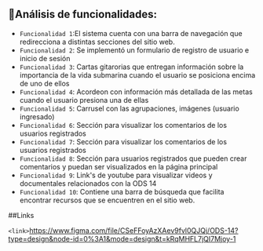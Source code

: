 ## :hammer:Análisis de funcionalidades:

- `Funcionalidad 1`:El sistema cuenta con una barra de navegación que redirecciona a distintas secciones del sitio web.
- `Funcionalidad 2`: Se implementó un formulario de registro de usuario e inicio de sesión
- `Funcionalidad 3`: Cartas gitarorias que entregan información sobre la importancia de la vida submarina cuando el usuario se posiciona encima de uno de ellos
- `Funcionalidad 4`: Acordeon con información más detallada de las metas cuando el usuario presiona una de ellas
- `Funcionalidad 5`: Carrusel con las agrupaciones, imágenes (usuario ingresado)
- `Funcionalidad 6`: Sección para visualizar los comentarios de los usuarios registrados
- `Funcionalidad 7`: Sección para visualizar los comentarios de los usuarios registrados
- `Funcionalidad 8`:  Sección para usuarios registrados que pueden crear comentarios y puedan ser visualizados en la página principal
- `Funcionalidad 9`:  Link's de youtube para visualizar videos y documentales relacionados con la ODS 14
- `Funcionalidad 10`:  Contiene una barra de búsqueda que facilita encontrar recursos que se encuentren en el sitio web.

##Links

`<link>`<https://www.figma.com/file/CSeFFoyAzXAev9fvl0QJQj/ODS-14?type=design&node-id=0%3A1&mode=design&t=kRqMHFL7jQI7Mjoy-1>

